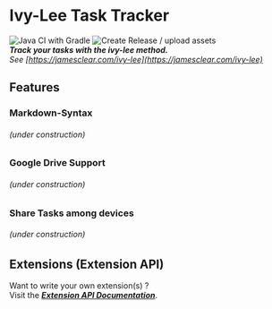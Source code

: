 # Ivy-Lee Task Tracker
![Java CI with Gradle](https://github.com/ottx96/ivy-lee/workflows/Java%20CI%20with%20Gradle/badge.svg)
![Create Release / upload assets](https://github.com/ottx96/ivy-lee/workflows/Create%20Release%20/%20upload%20assets/badge.svg)  
**_Track your tasks with the ivy-lee method._**  
_See [https://jamesclear.com/ivy-lee](https://jamesclear.com/ivy-lee)_

## Features

### Markdown-Syntax
###### (under construction)

### Google Drive Support
###### (under construction)

### Share Tasks among devices
###### (under construction)

##  Extensions (Extension API)
Want to write your own extension(s) ?   
Visit the [**_Extension API Documentation_**](documentation/EXTENSION_API.md).
